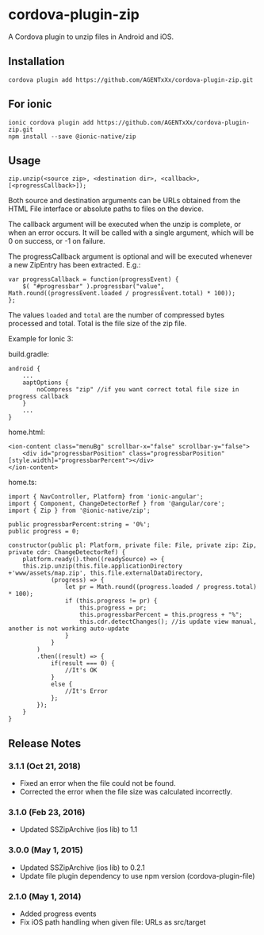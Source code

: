 # cordova-plugin-zip

A Cordova plugin to unzip files in Android and iOS.

## Installation

    cordova plugin add https://github.com/AGENTxXx/cordova-plugin-zip.git
    
## For ionic

    ionic cordova plugin add https://github.com/AGENTxXx/cordova-plugin-zip.git
    npm install --save @ionic-native/zip

## Usage

    zip.unzip(<source zip>, <destination dir>, <callback>, [<progressCallback>]);

Both source and destination arguments can be URLs obtained from the HTML File
interface or absolute paths to files on the device.

The callback argument will be executed when the unzip is complete, or when an
error occurs. It will be called with a single argument, which will be 0 on
success, or -1 on failure.

The progressCallback argument is optional and will be executed whenever a new ZipEntry
has been extracted. E.g.:

    var progressCallback = function(progressEvent) {
        $( "#progressbar" ).progressbar("value", Math.round((progressEvent.loaded / progressEvent.total) * 100));
    };

The values `loaded` and `total` are the number of compressed bytes processed and total. Total is the
file size of the zip file.

Example for Ionic 3:

build.gradle:

    android {
        ...
        aaptOptions {
            noCompress "zip" //if you want correct total file size in progress callback
        }
        ...
    }

home.html:

    <ion-content class="menuBg" scrollbar-x="false" scrollbar-y="false">
        <div id="progressbarPosition" class="progressbarPosition" [style.width]="progressbarPercent"></div>
    </ion-content>
    
home.ts:
    
    import { NavController, Platform} from 'ionic-angular';
    import { Component, ChangeDetectorRef } from '@angular/core';
    import { Zip } from '@ionic-native/zip';
    
    public progressbarPercent:string = '0%';
    public progress = 0;

    constructor(public pl: Platform, private file: File, private zip: Zip, private cdr: ChangeDetectorRef) {
        platform.ready().then((readySource) => {
        this.zip.unzip(this.file.applicationDirectory +'www/assets/map.zip', this.file.externalDataDirectory, 
                (progress) => {
                    let pr = Math.round((progress.loaded / progress.total) * 100);
                    if (this.progress != pr) {
                        this.progress = pr;
                        this.progressbarPercent = this.progress + "%";
                        this.cdr.detectChanges(); //is update view manual, another is not working auto-update
                    }
                }
            )
            .then((result) => {
                if(result === 0) {
                    //It's OK
                }
                else {
                    //It's Error
                };
            });
        }
    }

## Release Notes

### 3.1.1 (Oct 21, 2018)
* Fixed an error when the file could not be found.
* Corrected the error when the file size was calculated incorrectly.

### 3.1.0 (Feb 23, 2016)
* Updated SSZipArchive (ios lib) to 1.1

### 3.0.0 (May 1, 2015)
* Updated SSZipArchive (ios lib) to 0.2.1
* Update file plugin dependency to use npm version (cordova-plugin-file)

### 2.1.0 (May 1, 2014)
* Added progress events
* Fix iOS path handling when given file: URLs as src/target
